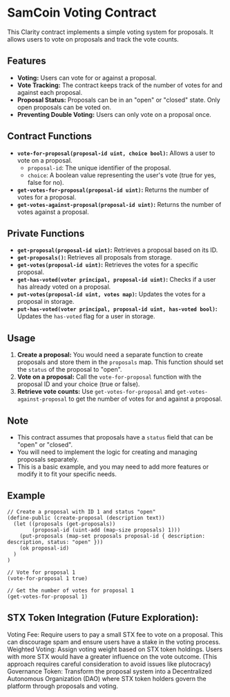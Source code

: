 # SamCoin Voting Contract

This Clarity contract implements a simple voting system for proposals. It allows users to vote on proposals and track the vote counts.

## Features

* **Voting:** Users can vote for or against a proposal.
* **Vote Tracking:** The contract keeps track of the number of votes for and against each proposal.
* **Proposal Status:** Proposals can be in an "open" or "closed" state. Only open proposals can be voted on.
* **Preventing Double Voting:** Users can only vote on a proposal once.

## Contract Functions

* **`vote-for-proposal(proposal-id uint, choice bool)`:** Allows a user to vote on a proposal.
    * `proposal-id`: The unique identifier of the proposal.
    * `choice`: A boolean value representing the user's vote (true for yes, false for no).
* **`get-votes-for-proposal(proposal-id uint)`:** Returns the number of votes for a proposal.
* **`get-votes-against-proposal(proposal-id uint)`:** Returns the number of votes against a proposal.

## Private Functions

* **`get-proposal(proposal-id uint)`:** Retrieves a proposal based on its ID.
* **`get-proposals()`:** Retrieves all proposals from storage.
* **`get-votes(proposal-id uint)`:** Retrieves the votes for a specific proposal.
* **`get-has-voted(voter principal, proposal-id uint)`:** Checks if a user has already voted on a proposal.
* **`put-votes(proposal-id uint, votes map)`:** Updates the votes for a proposal in storage.
* **`put-has-voted(voter principal, proposal-id uint, has-voted bool)`:** Updates the `has-voted` flag for a user in storage.

## Usage

1. **Create a proposal:** You would need a separate function to create proposals and store them in the `proposals` map. This function should set the `status` of the proposal to "open".
2. **Vote on a proposal:** Call the `vote-for-proposal` function with the proposal ID and your choice (true or false).
3. **Retrieve vote counts:** Use `get-votes-for-proposal` and `get-votes-against-proposal` to get the number of votes for and against a proposal.

## Note

* This contract assumes that proposals have a `status` field that can be "open" or "closed".
* You will need to implement the logic for creating and managing proposals separately.
* This is a basic example, and you may need to add more features or modify it to fit your specific needs.

## Example

```
// Create a proposal with ID 1 and status "open"
(define-public (create-proposal (description text))
  (let ((proposals (get-proposals))
        (proposal-id (uint-add (map-size proposals) 1)))
    (put-proposals (map-set proposals proposal-id { description: description, status: "open" }))
    (ok proposal-id)
  )
)

// Vote for proposal 1
(vote-for-proposal 1 true)

// Get the number of votes for proposal 1
(get-votes-for-proposal 1)
```

## STX Token Integration (Future Exploration):

Voting Fee: Require users to pay a small STX fee to vote on a proposal. This can discourage spam and ensure users have a stake in the voting process.
Weighted Voting: Assign voting weight based on STX token holdings. Users with more STX would have a greater influence on the vote outcome. (This approach requires careful consideration to avoid issues like plutocracy)
Governance Token: Transform the proposal system into a Decentralized Autonomous Organization (DAO) where STX token holders govern the platform through proposals and voting.